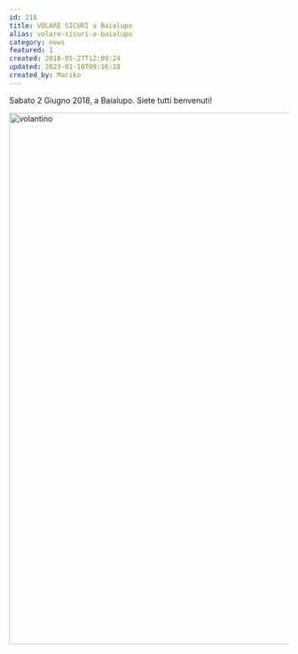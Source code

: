 ```yaml
---
id: 216
title: VOLARE SICURI a Baialupo
alias: volare-sicuri-a-baialupo
category: news
featured: 1
created: 2018-05-27T12:09:24
updated: 2023-01-10T09:16:28
created_by: Mariko
---
```

<p>
 Sabato 2 Giugno 2018, a Baialupo. Siete tutti benvenuti!
</p>
<p>
</p>
<p>
 <img alt="volantino" border="0" height="960" src="https://scontent-mxp1-1.xx.fbcdn.net/v/t1.0-9/32780111_10214374855398880_8814235075735453696_n.jpg?_nc_cat=0&amp;oh=a1a10f9d1f565fc2ee4a3171bdc9d27b&amp;oe=5B851BFC" style="vertical-align: middle;" width="678"/>
</p>
